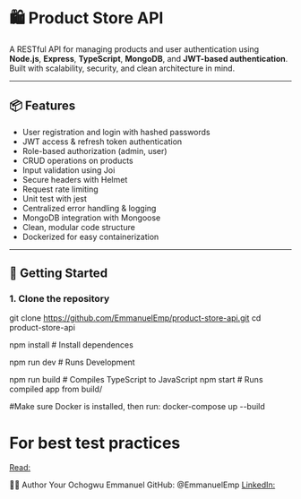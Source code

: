 
# 🛍️ Product Store API

A RESTful API for managing products and user authentication using **Node.js**, **Express**, **TypeScript**, **MongoDB**, and **JWT-based authentication**. Built with scalability, security, and clean architecture in mind.

---

## 📦 Features

- User registration and login with hashed passwords
- JWT access & refresh token authentication
- Role-based authorization (admin, user)
- CRUD operations on products
- Input validation using Joi
- Secure headers with Helmet
- Request rate limiting
- Unit test with jest
- Centralized error handling & logging
- MongoDB integration with Mongoose
- Clean, modular code structure
- Dockerized for easy containerization

---

## 🔧 Getting Started

### 1. Clone the repository

git clone https://github.com/EmmanuelEmp/product-store-api.git
cd product-store-api

npm install # Install dependences

npm run dev # Runs Development

npm run build      # Compiles TypeScript to JavaScript
npm start          # Runs compiled app from build/


#Make sure Docker is installed, then run:
docker-compose up --build

# For best test practices
[Read:](https://github.com/goldbergyoni/javascript-testing-best-practices)

👨‍💻 Author
Your Ochogwu Emmanuel
GitHub: @EmmanuelEmp
[LinkedIn:](https://www.linkedin.com/in/emmanuel-ochogwu)

